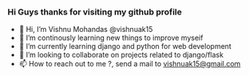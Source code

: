 ### Hi Guys thanks for visiting my github profile

- 👋 Hi, I’m Vishnu Mohandas @vishnuak15
- 👀 I’m continously learning new things to improve myseif
- 🌱 I’m currently learning django and python for web development
- 💞️ I’m looking to collaborate on projects related to django/flask
- 📫 How to reach out to me ?, send a mail to vishnuak15@gmail.com

<!---
vishnuak15/vishnuak15 is a ✨ special ✨ repository because its `README.md` (this file) appears on your GitHub profile.
You can click the Preview link to take a look at your changes.
--->
